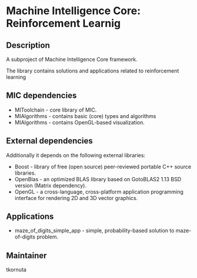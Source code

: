 Machine Intelligence Core: Reinforcement Learnig
=========================================

Description
-----------

A subproject of Machine Intelligence Core framework.

The library contains solutions and applications related to reinforcement learning

MIC dependencies
------------
   * MIToolchain - core library of MIC.
   * MIAlgorithms - contains basic (core) types and algorithms
   * MIAlgorithms - contains OpenGL-based visualization.

External dependencies
------------
Additionally it depends on the following external libraries:
   * Boost - library of free (open source) peer-reviewed portable C++ source libraries.
   * OpenBlas - an optimized BLAS library based on GotoBLAS2 1.13 BSD version (Matrix<T> dependency).
   * OpenGL - a cross-language, cross-platform application programming interface for rendering 2D and 3D vector graphics.


Applications
------------
   *  maze_of_digits_simple_app - simple, probability-based solution to maze-of-digits problem.


Maintainer
----------
tkornuta